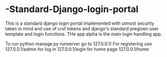 # -Standard-Django-login-portal
This is a standard django login portal implemented with utmost security taken in mind 
and use of crsf tokens and django's standard pregiven user template and login functions.
THe app alpha is the main login handling app.

To run
python manage.py runserver
go to 127.0.0.1/
For registering use 127.0.0.1/admin
for log in 127.0.0.1/login
for home page 127.0.0.1/home
